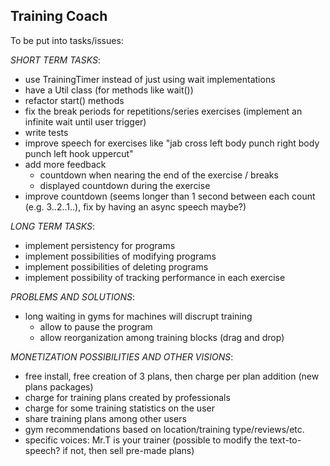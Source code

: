 Training Coach
--------------
To be put into tasks/issues:

_SHORT TERM TASKS_:
 * use TrainingTimer instead of just using wait implementations
 * have a Util class (for methods like wait())
 * refactor start() methods
 * fix the break periods for repetitions/series exercises (implement an infinite wait until user trigger)
 * write tests
 * improve speech for exercises like "jab cross left body punch right body punch left hook uppercut"
 * add more feedback
   * countdown when nearing the end of the exercise / breaks
   * displayed countdown during the exercise
 * improve countdown (seems longer than 1 second between each count (e.g. 3..2..1..), fix by having an async speech maybe?)

_LONG TERM TASKS_:
 * implement persistency for programs
 * implement possibilities of modifying programs
 * implement possibilities of deleting programs
 * implement possibility of tracking performance in each exercise

_PROBLEMS AND SOLUTIONS_:
 * long waiting in gyms for machines will discrupt training
   * allow to pause the program
   * allow reorganization among training blocks (drag and drop)

_MONETIZATION POSSIBILITIES AND OTHER VISIONS_:
 * free install, free creation of 3 plans, then charge per plan addition (new plans packages)
 * charge for training plans created by professionals
 * charge for some training statistics on the user
 * share training plans among other users
 * gym recommendations based on location/training type/reviews/etc.
 * specific voices: Mr.T is your trainer (possible to modify the text-to-speech? if not, then sell pre-made plans)
